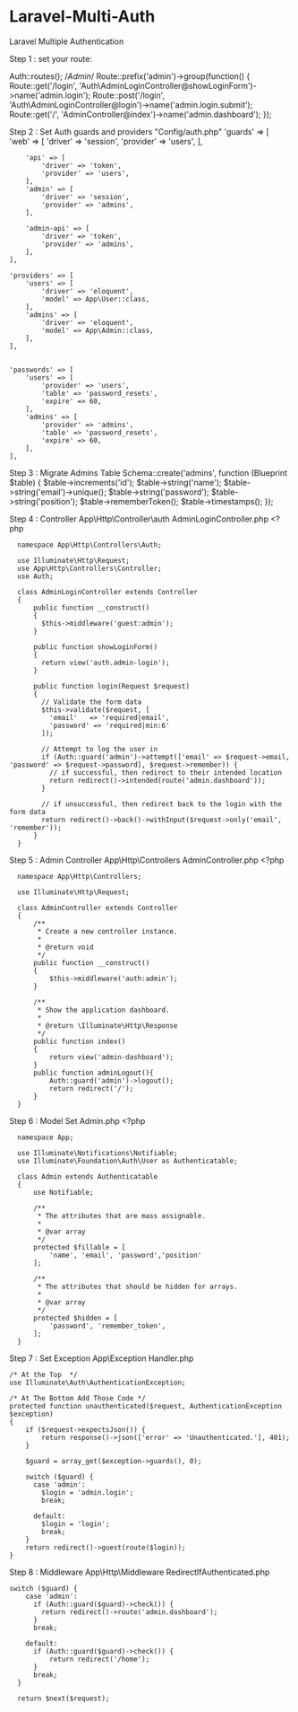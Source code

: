 # Laravel-Multi-Auth
Laravel Multiple Authentication


Step 1 : set your route: 

Auth::routes();
/*Admin*/
Route::prefix('admin')->group(function() {
	Route::get('/login', 'Auth\AdminLoginController@showLoginForm')->name('admin.login');
	Route::post('/login', 'Auth\AdminLoginController@login')->name('admin.login.submit');
	Route::get('/', 'AdminController@index')->name('admin.dashboard');
});


Step 2 : Set Auth guards and providers "Config/auth.php"
  'guards' => [
        'web' => [
            'driver' => 'session',
            'provider' => 'users',
        ],

        'api' => [
            'driver' => 'token',
            'provider' => 'users',
        ],
        'admin' => [
            'driver' => 'session',
            'provider' => 'admins',
        ],

        'admin-api' => [
            'driver' => 'token',
            'provider' => 'admins',
        ],
    ],
    
    'providers' => [
        'users' => [
            'driver' => 'eloquent',
            'model' => App\User::class,
        ],
        'admins' => [
            'driver' => 'eloquent',
            'model' => App\Admin::class,
        ],
    ],
    
    
    'passwords' => [
        'users' => [
            'provider' => 'users',
            'table' => 'password_resets',
            'expire' => 60,
        ],
        'admins' => [
            'provider' => 'admins',
            'table' => 'password_resets',
            'expire' => 60,
        ],
    ],
Step 3 : Migrate Admins Table 
    Schema::create('admins', function (Blueprint $table) {
            $table->increments('id');
            $table->string('name');
            $table->string('email')->unique();
            $table->string('password');
            $table->string('position');
            $table->rememberToken();
            $table->timestamps();
        });
        
Step 4 : Controller App\Http\Controller\auth AdminLoginController.php
      <?php

      namespace App\Http\Controllers\Auth;

      use Illuminate\Http\Request;
      use App\Http\Controllers\Controller;
      use Auth;

      class AdminLoginController extends Controller
      {
          public function __construct()
          {
            $this->middleware('guest:admin');
          }

          public function showLoginForm()
          {
            return view('auth.admin-login');
          }

          public function login(Request $request)
          {
            // Validate the form data
            $this->validate($request, [
              'email'   => 'required|email',
              'password' => 'required|min:6'
            ]);

            // Attempt to log the user in
            if (Auth::guard('admin')->attempt(['email' => $request->email, 'password' => $request->password], $request->remember)) {
              // if successful, then redirect to their intended location
              return redirect()->intended(route('admin.dashboard'));
            }

            // if unsuccessful, then redirect back to the login with the form data
            return redirect()->back()->withInput($request->only('email', 'remember'));
          }
      }


Step 5 : Admin Controller App\Http\Controllers AdminController.php
      <?php

      namespace App\Http\Controllers;

      use Illuminate\Http\Request;

      class AdminController extends Controller
      {
          /**
           * Create a new controller instance.
           *
           * @return void
           */
          public function __construct()
          {
              $this->middleware('auth:admin');
          }

          /**
           * Show the application dashboard.
           *
           * @return \Illuminate\Http\Response
           */
          public function index()
          {
              return view('admin-dashboard');
          }
          public function adminLogout(){
              Auth::guard('admin')->logout();
              return redirect('/');
          }
      }
      
      
 Step 6 : Model Set Admin.php
     <?php

      namespace App;

      use Illuminate\Notifications\Notifiable;
      use Illuminate\Foundation\Auth\User as Authenticatable;

      class Admin extends Authenticatable
      {
          use Notifiable;

          /**
           * The attributes that are mass assignable.
           *
           * @var array
           */
          protected $fillable = [
              'name', 'email', 'password','position'
          ];

          /**
           * The attributes that should be hidden for arrays.
           *
           * @var array
           */
          protected $hidden = [
              'password', 'remember_token',
          ];
      }

Step 7 : Set Exception App\Exception Handler.php

    /* At the Top  */
    use Illuminate\Auth\AuthenticationException;

    /* At The Bottom Add Those Code */
    protected function unauthenticated($request, AuthenticationException $exception)
    {
        if ($request->expectsJson()) {
            return response()->json(['error' => 'Unauthenticated.'], 401);
        }

        $guard = array_get($exception->guards(), 0);

        switch ($guard) {
          case 'admin':
            $login = 'admin.login';
            break;

          default:
            $login = 'login';
            break;
        }
        return redirect()->guest(route($login));
    }
    
 Step 8 : Middleware App\Http\Middleware  RedirectIfAuthenticated.php
 
    switch ($guard) {
        case 'admin':
          if (Auth::guard($guard)->check()) {
            return redirect()->route('admin.dashboard');
          }
          break;

        default:
          if (Auth::guard($guard)->check()) {
              return redirect('/home');
          }
          break;
      }

      return $next($request);
